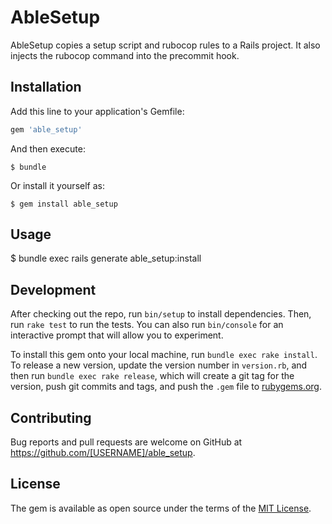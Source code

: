 # AbleSetup

AbleSetup copies a setup script and rubocop rules to a Rails project.
It also injects the rubocop command into the precommit hook.

## Installation

Add this line to your application's Gemfile:

```ruby
gem 'able_setup'
```

And then execute:

    $ bundle

Or install it yourself as:

    $ gem install able_setup

## Usage

$ bundle exec rails generate able_setup:install

## Development

After checking out the repo, run `bin/setup` to install dependencies. Then, run `rake test` to run the tests. You can also run `bin/console` for an interactive prompt that will allow you to experiment.

To install this gem onto your local machine, run `bundle exec rake install`. To release a new version, update the version number in `version.rb`, and then run `bundle exec rake release`, which will create a git tag for the version, push git commits and tags, and push the `.gem` file to [rubygems.org](https://rubygems.org).

## Contributing

Bug reports and pull requests are welcome on GitHub at https://github.com/[USERNAME]/able_setup.

## License

The gem is available as open source under the terms of the [MIT License](https://opensource.org/licenses/MIT).
